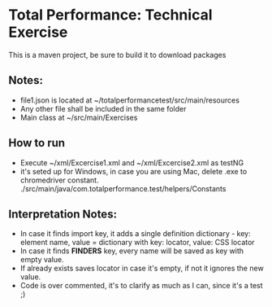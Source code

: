 # Total Performance: Technical Exercise

This is a maven project, be sure to build it to download packages

## Notes:
  * file1.json is located at ~/totalperformancetest/src/main/resources
  * Any other file shall be included in the same folder
  * Main class at ~/src/main/Exercises
  
## How to run
  * Execute ~/xml/Excercise1.xml and ~/xml/Excercise2.xml as testNG 
  * it's seted up for Windows, in case you are using Mac, delete .exe to chromedriver constant. ./src/main/java/com.totalperformance.test/helpers/Constants

## Interpretation Notes:
  * In case it finds import key, it adds a single definition dictionary - key: element name, value = dictionary with key: locator, value: CSS locator
  * In case it finds __FINDERS__ key, every name will be saved as key with empty value.
  * If already exists saves locator in case it's empty, if not it ignores the new value.
  * Code is over commented, it's to clarify as much as I can, since it's a test ;)